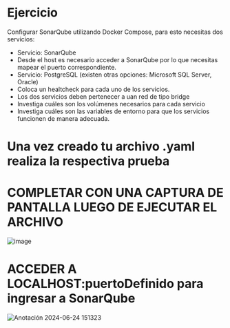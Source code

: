 # Ejercicio
Configurar SonarQube utilizando Docker Compose, para esto necesitas dos servicios:
- Servicio: SonarQube
- Desde el host es necesario acceder a SonarQube por lo que necesitas mapear el puerto correspondiente.
- Servicio: PostgreSQL (existen otras opciones: Microsoft SQL Server, Oracle)
- Coloca un healtcheck para cada uno de los servicios.
- Los dos servicios deben pertenecer a uan red de tipo bridge
- Investiga cuáles son los volúmenes necesarios para cada servicio
- Investiga cuáles son las variables de entorno para que los servicios funcionen de manera adecuada.
  
# Una vez creado tu archivo .yaml realiza la respectiva prueba 
# COMPLETAR CON UNA CAPTURA DE PANTALLA LUEGO DE EJECUTAR EL ARCHIVO
![image](https://github.com/eddyarias/2024A-ISWD633-Practica5/assets/94008713/d98e5e76-baa0-481d-9101-b20394ebf152)

# ACCEDER A LOCALHOST:puertoDefinido para ingresar a SonarQube
![Anotación 2024-06-24 151323](https://github.com/eddyarias/2024A-ISWD633-Practica5/assets/94008713/f9c827e2-5fa1-45ff-9b5a-0ff1dfd1bfd3)
